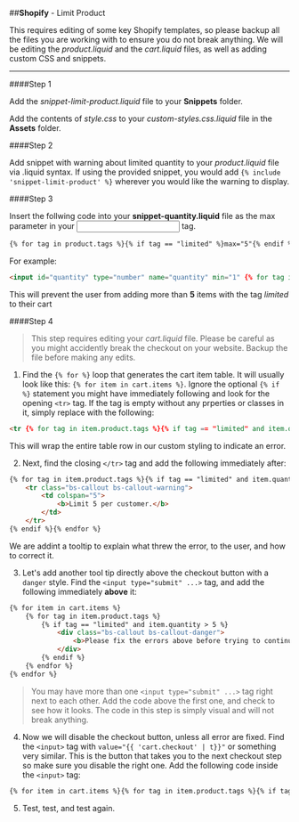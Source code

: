 ##**Shopify** - Limit Product

This requires editing of some key Shopify templates, so please backup all the files you are working with to ensure you do not break anything. We will be editing the *product.liquid* and the *cart.liquid* files, as well as adding custom CSS and snippets.

---

####Step 1

Add the *snippet-limit-product.liquid* file to your **Snippets** folder.

Add the contents of *style.css* to your *custom-styles.css.liquid* file in the **Assets** folder.

####Step 2

Add snippet with warning about limited quantity to your *product.liquid* file via .liquid syntax. If using the provided snippet, you would add `{% include 'snippet-limit-product' %}` wherever you would like the warning to display.

####Step 3

Insert the follwing code into your **snippet-quantity.liquid** file as the max parameter in your **<input></input>** tag.

```html
{% for tag in product.tags %}{% if tag == "limited" %}max="5"{% endif %}{% endfor %}
```

For example:

```html
<input id="quantity" type="number" name="quantity" min="1" {% for tag in product.tags %}{% if tag == "limited" %}max="5"{% endif %}{% endfor %} value="1" />
```

This will prevent the user from adding more than **5** items with the tag *limited* to their cart

####Step 4

>This step requires editing your *cart.liquid* file. Please be careful as you might accidently break the checkout on your website. Backup the file before making any edits.

1. Find the `{% for %}` loop that generates the cart item table. It will usually look like this: `{% for item in cart.items %}`. Ignore the optional `{% if %}` statement you might have immediately following and look for the opening `<tr>` tag. If the tag is empty without any prperties or classes in it, simply replace with the following:

```html
<tr {% for tag in item.product.tags %}{% if tag == "limited" and item.quantity > 5 %}class="bs-callout bs-callout-warning"{% endif %}{% endfor %}>
```

This will wrap the entire table row in our custom styling to indicate an error.

2. Next, find the closing `</tr>` tag and add the following immediately after:

```html
{% for tag in item.product.tags %}{% if tag == "limited" and item.quantity > 5 %}
    <tr class="bs-callout bs-callout-warning">
        <td colspan="5">
            <b>Limit 5 per customer.</b>
        </td>
    </tr>
{% endif %}{% endfor %}
```

We are addint a tooltip to explain what threw the error, to the user, and how to correct it.

3. Let's add another tool tip directly above the checkout button with a `danger` style. Find the `<input type="submit" ...>` tag, and add the following immediately **above** it:

```html
{% for item in cart.items %}
    {% for tag in item.product.tags %}
        {% if tag == "limited" and item.quantity > 5 %}
            <div class="bs-callout bs-callout-danger">
                <b>Please fix the errors above before trying to continue.</b>
            </div>
        {% endif %}
    {% endfor %}
{% endfor %}
```

>You may have more than one `<input type="submit" ...>` tag right next to each other. Add the code above the first one, and check to see how it looks. The code in this step is simply visual and will not break anything.

4. Now we will disable the checkout button, unless all error are fixed. Find the `<input>` tag with `value="{{ 'cart.checkout' | t}}"` or something very similar. This is the button that takes you to the next checkout step so make sure you disable the right one. Add the following code inside the `<input>` tag:

```html
{% for item in cart.items %}{% for tag in item.product.tags %}{% if tag == "limited" and item.quantity > 5 %}disabled{% endif %}{% endfor %}{% endfor %}
```

5. Test, test, and test again.